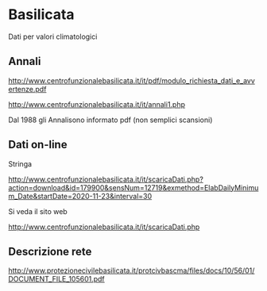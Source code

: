 # Basilicata

Dati per valori climatologici


## Annali

http://www.centrofunzionalebasilicata.it/it/pdf/modulo_richiesta_dati_e_avvertenze.pdf

http://www.centrofunzionalebasilicata.it/it/annali1.php

Dal 1988 gli Annalisono informato pdf (non semplici scansioni)

## Dati on-line

Stringa

http://www.centrofunzionalebasilicata.it/it/scaricaDati.php?action=download&id=179900&sensNum=12719&exmethod=ElabDailyMinimum_Date&startDate=2020-11-23&interval=30

Si veda il sito web

http://www.centrofunzionalebasilicata.it/it/scaricaDati.php

## Descrizione rete

http://www.protezionecivilebasilicata.it/protcivbascma/files/docs/10/56/01/DOCUMENT_FILE_105601.pdf

